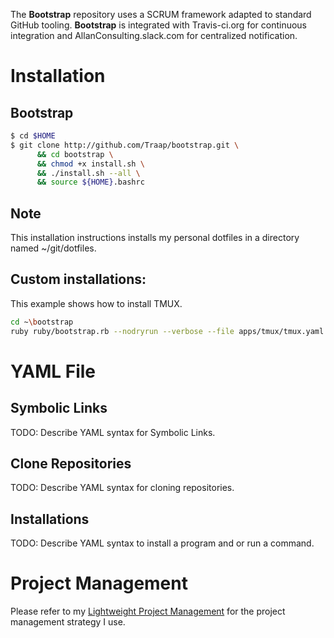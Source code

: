 The **Bootstrap** repository uses a SCRUM framework adapted to standard GitHub
tooling.  **Bootstrap** is integrated with Travis-ci.org for continuous
integration and AllanConsulting.slack.com for centralized notification.

# Installation
## Bootstrap 
```bash
$ cd $HOME
$ git clone http://github.com/Traap/bootstrap.git \
      && cd bootstrap \
      && chmod +x install.sh \
      && ./install.sh --all \
      && source ${HOME}.bashrc
```

## Note
This installation instructions installs my personal dotfiles in a directory named
~/git/dotfiles.

## Custom installations:
This example shows how to install TMUX.

```bash
cd ~\bootstrap
ruby ruby/bootstrap.rb --nodryrun --verbose --file apps/tmux/tmux.yaml
```

# YAML File
## Symbolic Links
TODO:  Describe YAML syntax for Symbolic Links.

## Clone Repositories
TODO:  Describe YAML syntax for cloning repositories.

## Installations
TODO:  Describe YAML syntax to install a program and or run a command.

# Project Management
Please refer to my [Lightweight Project Management](https://github.com/Traap/lpm)
for the project management strategy I use.
